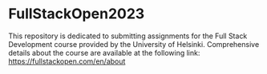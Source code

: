 # FullStackOpen2023
This repository is dedicated to submitting assignments for the Full Stack Development course provided by the University of Helsinki. Comprehensive details about the course are available at the following link: https://fullstackopen.com/en/about

